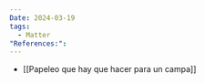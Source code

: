 ```yaml
---
Date: 2024-03-19
tags:
  - Matter
"References:":
---
```

+ [[Papeleo que hay que hacer para un campa]]
